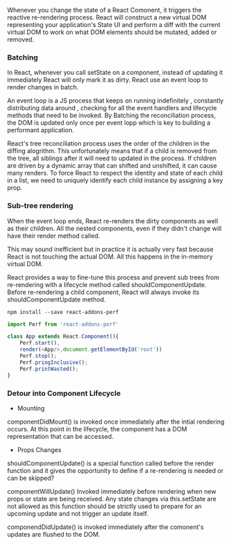Whenever you change the state of a React Comonent, it triggers the reactive re-rendering process. React will construct a new virtual DOM representing your application's State UI and perform a diff with the current virtual DOM to work on what DOM elements should be mutated, added or removed.

### Batching

In React, whenever you call setState on a component, instead of updating it immediately React will only mark it as dirty. React use an event loop to render changes in batch.

An event loop is a JS process that keeps on running indefinitely , constantly distributing data around , checking for all the event handlers and lifecycle methods that need to be invoked. By Batching the reconciliation process, the DOM is updated only once per event lopp which is key to building a performant application.

React's tree reconciliation process uses the order of the children in the diffing alogrithm. This unfortunately means that if a child is removed from the tree, all siblings after it will need to updated in the process. If children are driven by a dynamic array that can shifted and unshifted, it can cause many renders. To force React to respect the identity and state of each child in a list, we need to uniquely identify each child instance by assigning a key prop.

### Sub-tree rendering

When the event loop ends, React re-renders the dirty components as well as their children. All the nested components, even if they didn't change will have their render method called.

This may sound inefficient but in practice it is actually very fast because React is not touching the actual DOM. All this happens in the in-memory virtual DOM.

React provides a way to fine-tune this process and prevent sub trees from re-rendering with a lifecycle method called shouldComponentUpdate. Before re-rendering a child component, React will always invoke its shouldComponentUpdate method.

```
npm install --save react-addons-perf
```

```javascript
import Perf from 'react-addons-perf'

class App extends React.Component(){
    Perf.start(),
    render(<App/>,document.getElementById('root'))
    Perf.stop();
    Perf.pringInclusive();
    Perf.printWasted();
}

```

### Detour into Component Lifecycle

- Mounting

componentDidMount() is invoked once immediately after the intial rendering occurs. At this point in the lifecycle, the component has a DOM representation that can be accessed.

- Props Changes

shouldComponentUpdate() is a special function called before the render function and it gives the opportunity to define if a re-rendering is needed or can be skipped?

componentWillUpdate() Invoked immediately before rendering when new props or state are being received. Any state changes via this.setState are not allowed as this function should be strictly used to prepare for an upcoming update and not trigger an update itself.

componendDidUpdate() is invoked immediately after the comonent's updates are flushed to the DOM.
